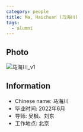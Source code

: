 ```yaml
---
category: people
title: Ma, Haichuan (马海川)
tags:
  - alumni
---
```


## Photo

![马海川_v1](https://user-images.githubusercontent.com/116997215/233303741-d46baea8-c54b-4115-ad95-792154ae89dc.jpg)

## Information

- Chinese name: 马海川
- 毕业时间: 2022年6月
- 导师: 吴枫、刘东
- 工作地点: 北京
